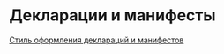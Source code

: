 # Декларации и манифесты

[Стиль оформления деклараций и манифестов](Декларации%20и%20манифесты/Стиль%20оформления%20деклараций%20и%20манифестов)
